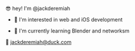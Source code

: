 

<!---
jackderemiah/jackderemiah is a ✨ special ✨ repository because its `README.md` (this file) appears on your GitHub profile.
You can click the Preview link to take a look at your changes.
--->

😎 hey! I'm @jackderemiah 

  - 🧪 I'm interested in web and iOS development 

  - 🌱 I'm currently learning Blender and networksm
  
  
  
📧 jackderemiah@duck.com



